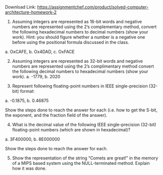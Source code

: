 Download Link: https://assignmentchef.com/product/solved-computer-architecture-homework-2
<br>
1)  Assuming integers are represented as 16-bit words and negative numbers are represented using the 2’s complementary method, convert the following hexadecimal numbers to decimal numbers (show your work). Hint: you should figure whether a number is a negative one before using the positional formula discussed in the class.

a. OxCAFE, b. Ox4DAD, c. OxFACE

2)  Assuming integers are represented as 32-bit words and negative numbers are represented using the 2’s complimentary method convert the following decimal numbers to hexadecimal numbers (show your work). a. -1779, b. 2020

3)  Represent following floating-point numbers in IEEE single-precision (32-bit) format:

a. -0.1875, b. 0.46875

Show the steps done to reach the answer for each (i.e. how to get the S-bit, the exponent, and the fraction field of the answer).

4)  What is the decimal value of the following IEEE single-precision (32-bit) floating-point numbers (which are shown in hexadecimal)?

a. 3F400000, b. 8E000000

Show the steps done to reach the answer for each.

5. Show the representation of the string “Comets are great!” in the memory of a MIPS based system using the NULL-terminated method. Explain how it was done.